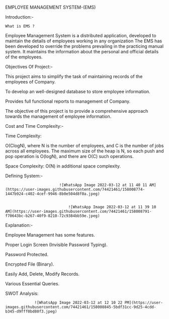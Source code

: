 EMPLOYEE MANAGEMENT SYSTEM-(EMS)


Introduction:-

    What is EMS ?

Employee Management System is a distributed application, developed to maintain the details of employees working in any organization The EMS has been developed to override the problems prevailing in the practicing manual system.
It maintains the information about the personal and official details of the employees.

Objectives Of Project:-

This project aims to simplify the task of maintaining records of the employees of Company.

To develop an well-designed database to store employee information.

Provides full functional reports to management of Company.

The objective of this project is to provide a comprehensive approach towards the management of employee information.

Cost and Time Complexity:-

Time Complexity:

O(Clog⁡N), where N is the number of employees, and C is the number of jobs across all employees. The maximum size of the heap is N, so each push and pop operation is O(log⁡N), and there are O(C) such operations.

Space Complexity:
O(N) in additional space complexity.

Defining System:-
 
 
                            ![WhatsApp Image 2022-03-12 at 11 40 11 AM](https://user-images.githubusercontent.com/74421461/158008774-1447b924-c402-4cef-9946-8b0e504d8f0a.jpeg)


                                ![WhatsApp Image 2022-03-12 at 11 39 10 AM](https://user-images.githubusercontent.com/74421461/158008791-f70643bc-b267-40f9-8210-72c9384bb59e.jpeg)





Explanation:-


Employee Management has some features.

Proper Login Screen (Invisible Password Typing).

Password Protected.

Encrypted File (Binary).

Easily Add, Delete, Modify Records.

Various Essential Queries.


SWOT Analysis:



                 ![WhatsApp Image 2022-03-12 at 12 10 22 PM](https://user-images.githubusercontent.com/74421461/158008845-5bdf31cc-9d25-4cdd-b345-d9fff0bd80f3.jpeg)


               

                        

               
